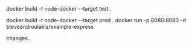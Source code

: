 docker build -t node-docker --target test .

docker build -t node-docker --target prod .
docker run -p 8080:8080 -d steveandroulakis/example-express

changes..